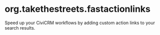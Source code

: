 # org.takethestreets.fastactionlinks
Speed up your CiviCRM workflows by adding custom action links to your search results.
